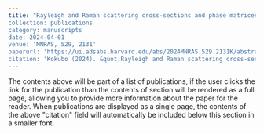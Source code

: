 ```yaml
---
title: "Rayleigh and Raman scattering cross-sections and phase matrices of the ground-state hydrogen atom, and their astrophysical implications
collection: publications
category: manuscripts
date: 2024-04-01
venue: 'MNRAS, 529, 2131'
paperurl: 'https://ui.adsabs.harvard.edu/abs/2024MNRAS.529.2131K/abstract'
citation: 'Kokubo (2024). &quot;Rayleigh and Raman scattering cross-sections and phase matrices of the ground-state hydrogen atom, and their astrophysical implications.&quot; <i>MNRAS</i>, 529, 2131'
---
```


The contents above will be part of a list of publications, if the user clicks the link for the publication than the contents of section will be rendered as a full page, allowing you to provide more information about the paper for the reader. When publications are displayed as a single page, the contents of the above "citation" field will automatically be included below this section in a smaller font.
